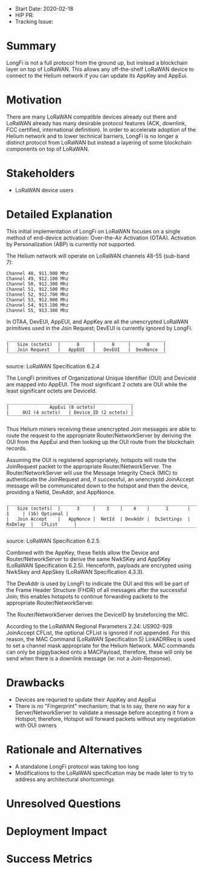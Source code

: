 - Start Date: 2020-02-18
- HIP PR: <!-- leave this empty -->
- Tracking Issue: <!-- leave this empty -->

# Summary
[summary]: #summary

LongFi is not a full protocol from the ground up, but instead a blockchain layer on top of LoRaWAN. This allows any off-the-shelf LoRaWAN device to connect to the Helium network if you can update its AppKey and AppEui.

# Motivation
[motivation]: #motivation

There are many LoRaWAN compatible devices already out there and LoRaWAN already has many desirable protocol features (ACK, downlink, FCC certified, international definition). In order to accelerate adoption of the Helium network and to lower technical barriers, LongFi is no longer a distinct protocol from LoRaWAN but instead a layering of some blockchain components on top of LoRaWAN. 


# Stakeholders
[stakeholders]: #stakeholders

* LoRaWAN device users

# Detailed Explanation
[detailed-explanation]: #detailed-explanation

This initial implementation of LongFi on LoRaWAN focuses on a single method of end-device activation: Over-the-Air Activation (OTAA). Activation by Personalization (ABP) is currently not supported.

The Helium network will operate on LoRaWAN channels 48-55 (sub-band 7):
```
Channel 48, 911.900 Mhz
Channel 49, 912.100 Mhz
Channel 50, 912.300 Mhz
Channel 51, 912.500 Mhz
Channel 52, 912.700 Mhz
Channel 53, 912.900 Mhz
Channel 54, 913.100 Mhz
Channel 55, 913.300 Mhz
```

In OTAA, DevEUI, AppEUI, and AppKey are all the unencrypted LoRaWAN primitives used in the Join Request; DevEUI is currently ignored by LongFi.

```
___________________________________________________________
|   Size (octets)  |      8     |      8     |      8     |
|   Join Request   |   AppEUI   |   DevEUI   |  DevNonce  |
‾‾‾‾‾‾‾‾‾‾‾‾‾‾‾‾‾‾‾‾‾‾‾‾‾‾‾‾‾‾‾‾‾‾‾‾‾‾‾‾‾‾‾‾‾‾‾‾‾‾‾‾‾‾‾‾‾‾‾
```
source: LoRaWAN Specification 6.2.4 

The LongFi primitives of Organizational Unique Identifier (OUI) and DeviceId are mapped into AppEUI. The most significant 2 octets are OUI while the least significant octets are DeviceId.

```
_______________________________________________
|               AppEui (8 octets)             |
|     OUI (4 octets)   | Device_ID (2 octets) |
‾‾‾‾‾‾‾‾‾‾‾‾‾‾‾‾‾‾‾‾‾‾‾‾‾‾‾‾‾‾‾‾‾‾‾‾‾‾‾‾‾‾‾‾‾‾‾
```

Thus Helium miners receiving these unencrypted Join messages are able to route the request to the appropriate Router/NetworkServer by deriving the OUI from the AppEui and then looking up the OUI route from the blockchain records.

Assuming the OUI is registered appropriately, hotspots will route the JoinRequest packet to the appropriate Router/NetworkServer. The Router/NetworkServer will use the Message Integrity Check (MIC) to authenticate the JoinRequest and, if successful, an unencryptd JoinAccept message will be communicated down to the hotspot and then the device, providing a NetId, DevAddr, and AppNonce. 

```
_______________________________________________________________________________________________
|   Size (octets)  |      3     |    3    |    4    |      1       |    1     | (16) Optional |
|   Join Accept    |   AppNonce |  NetId  | DevAddr |  DLSettings  | RxDelay  |   CFList      |
‾‾‾‾‾‾‾‾‾‾‾‾‾‾‾‾‾‾‾‾‾‾‾‾‾‾‾‾‾‾‾‾‾‾‾‾‾‾‾‾‾‾‾‾‾‾‾‾‾‾‾‾‾‾‾‾‾‾‾‾‾‾‾‾‾‾‾‾‾‾‾‾‾‾‾‾‾‾‾‾‾‾‾‾‾‾‾‾‾‾‾‾‾‾‾
```
source: LoRaWAN Specification 6.2.5 

Combined with the AppKey, these fields allow the Device and Router/NetworkServer to derive the same NwkSKey and AppSKey (LoRaWAN Specification 6.2.5). Henceforth, payloads are encrypted using NwkSkey and AppSkey (LoRaWAN Specification 4.3.3).

The DevAddr is used by LongFi to indicate the OUI and this will be part of the Frame Header Structure (FHDR) of all messages after the successful Join; this enables hotspots to continue forwarding packets to the appropriate Router/NetworkServer.

The Router/NetworkServer derives the DeviceID by bruteforcing the MIC.

According to the LoRaWAN Regional Parameters 2.24: US902-928 JoinAccept CFList, the optional CFList is ignored if not appended. For this reason, the MAC Command (LoRaWAN Specification 5) LinkADRReq is used to set a channel mask appropriate for the Helium Network. MAC commands can only be piggybacked onto a MACPayload, therefore, these will only be send when there is a downlink message (ie: not a Join-Response).

# Drawbacks
[drawbacks]: #drawbacks

- Devices are requried to update their AppKey and AppEui
- There is no "Fingerprint" mechanism; that is to say, there no way for a Server/NetworkServer to validate a message before accepting it from a Hotspot; therefore, Hotspot will forward packets without any negotiation with OUI owners

# Rationale and Alternatives
[alternatives]: #rationale-and-alternatives

- A standalone LongFi protocol was taking too long
- Modifications to the LoRaWAN specification may be made later to try to address any architectural shortcomings

# Unresolved Questions
[unresolved]: #unresolved-questions


# Deployment Impact
[deployment-impact]: #deployment-impact


# Success Metrics
[success-metrics]: #success-metrics

